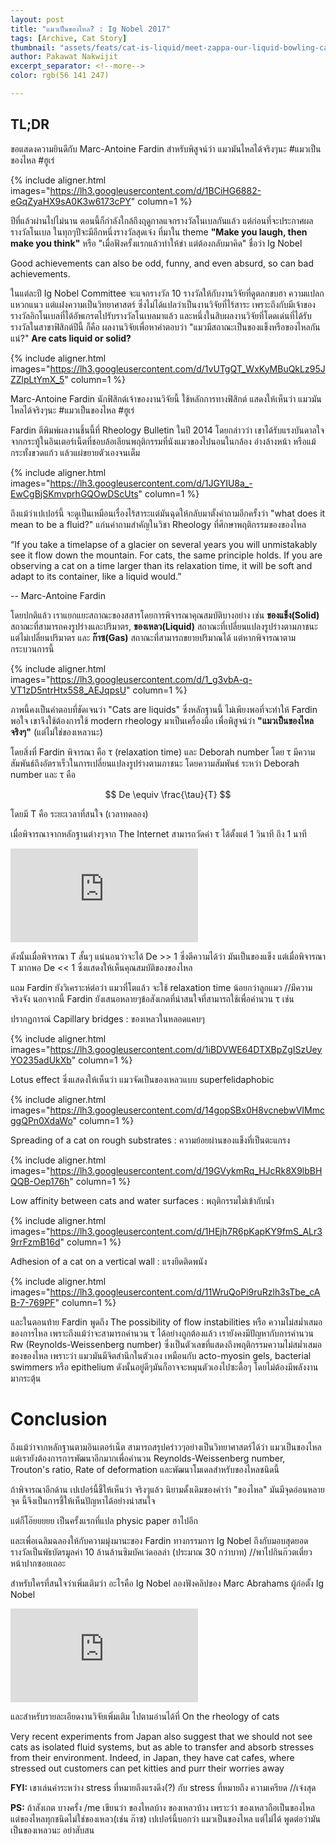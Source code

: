 ```yaml
---
layout: post
title: "แมวเป็นของไหล? : Ig Nobel 2017"
tags: [Archive, Cat Story]
thumbnail: "assets/feats/cat-is-liquid/meet-zappa-our-liquid-bowling-cat-2__880.jpg"
author: Pakawat Nakwijit
excerpt_separator: <!--more-->
color: rgb(56 141 247)

---
```


## TL;DR
ขอแสดงความยินดีกับ Marc-Antoine Fardin สำหรับพิสูจน์ว่า แมวมันไหลได้จริงๆนะ <span class="tag-en"><span class="tag-en">#แมวเป็นของไหล</span></span> <span class="tag-en"><span class="tag-en">#ฮูเร่</span></span>

<!--more-->

{% include aligner.html images="https://lh3.googleusercontent.com/d/1BCiHG6882-eGqZyaHX9sA0K3w6173cPY" column=1 %}

ปีที่แล้วผ่านไปไม่นาน ตอนนี้ก็กำลังใกล้ถึงฤดูกาลแจกรางวัลโนเบลกันแล้ว แต่ก่อนที่จะประกาศผลรางวัลโนเบล ในทุกๆปีจะมีอีกหนึ่งรางวัลสุดเจ๋ง ที่มาใน theme **"Make you laugh, then make you think"** หรือ "เมื่อฟังครั้งแรกแล้วทำให้ขำ แต่ต้องกลับมาคิด" ชื่อว่า Ig Nobel


<div class="blockquote"> Good achievements can also be odd, funny, and even absurd, so can bad achievements.</div>

ในแต่ละปี Ig Nobel Committee จะแจกรางวัล 10 รางวัลให้กับงานวิจัยที่ดูตลกขบฮา ความแปลกแหวกแนว แต่แฝงความเป็นวิทยาศาสตร์ ซึ่งไม่ได้แปลว่าเป็นงานวิจัยที่ไร้สาระ เพราะถึงกับมีเจ้าของรางวัลอิกโนเบลที่ได้อัพเกรตไปรับรางวัลโนเบลมาแล้ว และหนึ่งในสิบผลงานวิจัยที่โดดเด่นที่ได้รับรางวัลในสาขาฟิสิกต์ปีนี้ ก็คือ ผลงานวิจัยเพื่อหาคำตอบว่า "แมวมีสถาณะเป็นของแข็งหรือของไหลกันแน่?" **Are cats liquid or solid?**

{% include aligner.html images="https://lh3.googleusercontent.com/d/1vUTgQT_WxKyMBuQkLz95JZZlpLtYmX_5" column=1 %}

Marc-Antoine Fardin นักฟิสิกต์เจ้าของงานวิจัยนี้ ใช้หลักการทางฟิสิกต์ แสดงให้เห็นว่า แมวมันไหลได้จริงๆนะ <span class="tag-en"><span class="tag-en">#แมวเป็นของไหล</span></span> <span class="tag-en"><span class="tag-en">#ฮูเร่</span></span>

Fardin ตีพิมพ์ผลงานชิ้นนี้ที่ Rheology Bulletin ในปี 2014 โดยกล่าวว่า เขาได้รับแรงบันดาลใจจากกระทู้ในอินเตอร์เน็ตที่ชอบล้อเลียนพฤติกรรมที่นังแมวของไปนอนในกล้อง อ่างล้างหน้า หรือแม้กระทั้งขวดแก้ว แล้วแผ่ขยายตัวเองจนเต็ม

{% include aligner.html images="https://lh3.googleusercontent.com/d/1JGYIU8a_-EwCgBjSKmvprhGQOwDScUts" column=1 %}

ถึงแม้ว่าเปเปอร์นี้ จะดูเป็นเหมือนเรื่องไร้สาระแต่มันฉุดให้กลับมาตั้งคำถามอีกครั้งว่า "what does it mean to be a fluid?" แก่นคำถามสำคัญในวิชา Rheology ที่ศึกษาพฤติกรรมของของไหล


<div class="blockquote"> “If you take a timelapse of a glacier on several years you will unmistakably see it flow down the mountain. For cats, the same principle holds. If you are observing a cat on a time larger than its relaxation time, it will be soft and adapt to its container, like a liquid would.”

-- Marc-Antoine Fardin
</div>

โดยปกติแล้ว เราแยกแยะสถาณะของสสารโดยการพิจารณาคุณสมบัติบางอย่าง เช่น **ของแข็ง(Solid)** สถาณะที่สามารถคงรูปร่างและปริมาตร, **ของเหลว(Liquid)** สถาณะที่เปลี่ยนแปลงรูปร่างตามภาชนะแต่ไม่เปลี่ยนปริมาตร และ **ก๊าซ(Gas)** สถาณะที่สามารถขยายปริมาณได้ แต่หากพิจารณาตามกระบวนการนี้

{% include aligner.html images="https://lh3.googleusercontent.com/d/1_g3vbA-q-VT1zD5ntrHtx5S8_AEJqpsU" column=1 %}

ภาพนี้คงเป็นคำตอบที่ชัดเจนว่า "Cats are liquids" ซึ่งหลักฐานนี้ ไม่เพียงพอที่จะทำให้ Fardin พอใจ เขาจึงใช้ต้องการใช้ modern rheology มาเป็นเครื่องมือ เพื่อพิสูจน์ว่า **"แมวเป็นของไหลจริงๆ"** (แต่ไม่ใช่ของเหลวนะ)

โดยสิ่งที่ Fardin พิจารณา คือ τ (relaxation time) และ Deborah number โดย τ มีความสัมพันธ์ถึงอัตราเร็วในการเปลี่ยนแปลงรูปร่างตามภาชนะ โดยความสัมพันธ์ ระหว่า Deborah number และ τ คือ

$$ De \equiv \frac{\tau}{T} $$

โดยมี T คือ ระยะเวลาที่สนใจ (เวลาทดลอง)

เมื่อพิจารณาจากหลักฐานต่างๆจาก The Internet สามารถวัดค่า τ ได้ตั้งแต่ 1 วินาที ถึง 1 นาที


<div class="video-container">
    <iframe class="video" src="https://www.youtube.com/embed/toapkxSa4JM" frameborder="0" scrolling="no" webkitAllowFullScreen mozallowfullscreen allowFullScreen></iframe>
</div>

ดังนั้นเมื่อพิจารณา T สั้นๆ แน่นอนว่าจะได้ De >> 1 ซึ่งตีความได้ว่า มันเป็นของแข็ง แต่เมื่อพิจารณา T มากพอ De << 1 ซึ่งแสดงให้เห็นคุณสมบัติของของไหล

แถม Fardin ยังวิเคราะห์ต่อว่า แมวที่โตแล้ว จะใช้ relaxation time น้อยกว่าลูกแมว //มีความจริงจัง นอกจากนี้ Fardin ยังเสนอหลายๆข้อสังเกตที่น่าสนใจที่สามารถใช้เพื่อคำนวน τ เช่น

ปรากฏการณ์ Capillary bridges : ของเหลวในหลอดแคบๆ

{% include aligner.html images="https://lh3.googleusercontent.com/d/1iBDVWE64DTXBpZgISzUeyYO235adUkXb" column=1 %}

Lotus effect ซึ่งแสดงให้เห็นว่า แมวจัดเป็นของเหลวแบบ superfelidaphobic

{% include aligner.html images="https://lh3.googleusercontent.com/d/14gopSBx0H8vcnebwVIMmcggQPn0XdaWo" column=1 %}

Spreading of a cat on rough substrates : ความย้อยผ่านของแข็งที่เป็นตะแกรง

{% include aligner.html images="https://lh3.googleusercontent.com/d/19GVykmRq_HJcRk8X9lbBHQQB-Oep176h" column=1 %}

Low affinity between cats and water surfaces : พฤติกรรมไม่เข้ากับน้ำ

{% include aligner.html images="https://lh3.googleusercontent.com/d/1HEjh7R6pKapKY9fmS_ALr39rrFzmB16d" column=1 %}

Adhesion of a cat on a vertical wall : แรงยึดติดพนัง

{% include aligner.html images="https://lh3.googleusercontent.com/d/11WruQoPi9ruRzlh3sTbe_cAB-7-769PF" column=1 %}

และในตอนท้าย Fardin พูดถึง The possibility of flow instabilities หรือ ความไม่สม่ำเสมอของการไหล เพราะถึงแม้ว่าจะสามารถคำนวน τ ได้อย่างถูกต้องแล้ว เรายังคงมีปัญหากับการคำนวน Rw (Reynolds-Weissenberg number) ซึ่งเป็นตัวเลขที่แสดงถึงพฤติกรรมความไม่สม่ำเสมอของของไหล เพราะว่า แมวมันมีจิตสำนึกในตัวเอง เหมือนกับ acto-myosin gels, bacterial swimmers หรือ epithelium ดังนั้นอยู่ดีๆมันก็อาจจะหมุนตัวเองไปซะดื้อๆ โดยไม่ต้องมีพลังงานมากระตุ้น

# Conclusion

ถึงแม้ว่าจากหลักฐานตามอินเตอร์เน็ต สามารถสรุปคร่าวๆอย่างเป็นวิทยาศาสตร์ได้ว่า แมวเป็นของไหล แต่เรายังต้องการการพัฒนาอีกมากเพื่อคำนวน Reynolds-Weissenberg number, Trouton's ratio, Rate of deformation และพัฒนาโมเดลสำหรับของไหลชนิดนี้

ถ้าพิจารณาอีกด้าน เปเปอร์นี้ชี้ให้เห็นว่า จริงๆแล้ว นิยามดั้งเดิมของคำว่า "ของไหล" มันมีจุดอ่อนหลายจุด นี้จึงเป็นการชี้ให้เห็นปัญหาได้อย่างน่าสนใจ

แต่ก็โอ๊ยยยยย เป็นครั้งแรกที่แปล physic paper ฮาไปอีก

และเพื่อเฉลิมฉลองให้กับความมุ่งมานะของ Fardin ทางกรรมการ Ig Nobel ถึงกับมอบสุดยอดรางวัลเป็นพัธบัตรมูลค่า 10 ล้านล้านซิมบัคเว่ดอลล่า (ประมาณ 30 กว่าบาท) //พาไปกินก๊วตเตี๋ยวหน้าปากซอยเถอะ

สำหรับใครที่สนใจว่าเพิ่มเติมว่า อะไรคือ Ig Nobel ลองฟังคลิปของ Marc Abrahams ผู้ก่อตั้ง Ig Nobel


<div class="video-container">
    <iframe class="video" src="https://www.youtube.com/embed/FFG2rilqT2g" frameborder="0" scrolling="no" webkitAllowFullScreen mozallowfullscreen allowFullScreen></iframe>
</div>

และสำหรับรายละเอียดงานวิจัยเพิ่มเติม ไปตามอ่านได้ที่ On the rheology of cats


<div class="blockquote">  Very recent experiments from Japan also suggest that we should not see cats as isolated fluid systems, but as able to transfer and absorb stresses from their environment. Indeed, in Japan, they have cat cafes, where stressed out customers can pet kitties and purr their worries away </div>

**FYI:** เขาเล่นคำระหว่าง stress ที่หมายถึงแรงดึง(?) กับ stress ที่หมายถึง ความเครียด //เจ๋งสุด

**PS:** ถ้าสังเกต บางครั้ง /me เขียนว่า ของไหลบ้าง ของเหลวบ้าง เพราะว่า ของเหลวถือเป็นของไหล แต่ของไหลทุกชนิดไม่ใช่ของเหลว(เช่น ก๊าซ) เปเปอร์นี้บอกว่า แมวเป็นของไหล แต่ไม่ได้ พูดต่อว่ามันเป็นของเหลวนะ อย่าสับสน